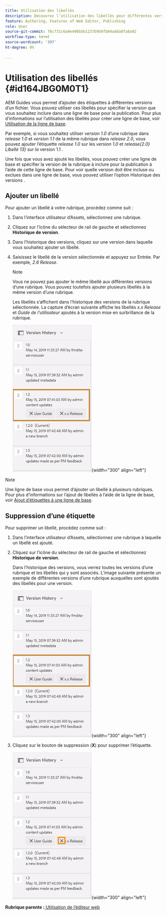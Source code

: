 ```yaml
---
title: Utilisation des libellés
description: Découvrez l’utilisation des libellés pour différentes versions d’un fichier dans AEM Guides. Découvrez comment ajouter ou supprimer une étiquette à une version d’une rubrique.
feature: Authoring, Features of Web Editor, Publishing
role: User
source-git-commit: 76c731c6a0e496b5b1237b9b9fb84adda8fa8a92
workflow-type: tm+mt
source-wordcount: '397'
ht-degree: 0%

---
```


# Utilisation des libellés {#id164JBG0M0T1}

AEM Guides vous permet d’ajouter des étiquettes à différentes versions d’un fichier. Vous pouvez utiliser ces libellés pour spécifier la version que vous souhaitez inclure dans une ligne de base pour la publication. Pour plus d’informations sur l’utilisation des libellés pour créer une ligne de base, voir [Utilisation de la ligne de base](generate-output-use-baseline-for-publishing.md#).

Par exemple, si vous souhaitez utiliser *version 1.0* d’une rubrique dans *release 1.0* et *version 1.1* de la même rubrique dans *release 2.0*, vous pouvez ajouter l’étiquette *release 1.0* sur les *version 1.0* et *release{2.0} Libellé 13} sur la* version 1.1 *.*

Une fois que vous avez ajouté les libellés, vous pouvez créer une ligne de base et spécifier la version de la rubrique à inclure pour la publication à l’aide de cette ligne de base. Pour voir quelle version doit être incluse ou exclues dans une ligne de base, vous pouvez utiliser l’option Historique des versions .

## Ajouter un libellé

Pour ajouter un libellé à votre rubrique, procédez comme suit :

1. Dans l’interface utilisateur d’Assets, sélectionnez une rubrique.
1. Cliquez sur l’icône du sélecteur de rail de gauche et sélectionnez **Historique de version**.
1. Dans l’historique des versions, cliquez sur une version dans laquelle vous souhaitez ajouter un libellé.

1. Saisissez le libellé de la version sélectionnée et appuyez sur Entrée. Par exemple, *2.6 Release*.

   >[!NOTE]
   >
   > Vous ne pouvez pas ajouter le même libellé aux différentes versions d’une rubrique. Vous pouvez toutefois ajouter plusieurs libellés à la même version d’une rubrique.

   Les libellés s’affichent dans l’historique des versions de la rubrique sélectionnée. La capture d’écran suivante affiche les libellés *x.x Release* et *Guide de l’utilisateur* ajoutés à la version mise en surbrillance de la rubrique.

   ![](images/labels.png){width="300" align="left"}

>[!NOTE]
>
> Une ligne de base vous permet d’ajouter un libellé à plusieurs rubriques. Pour plus d’informations sur l’ajout de libellés à l’aide de la ligne de base, voir [Ajout d’étiquettes à une ligne de base](generate-output-use-baseline-for-publishing.md#id184KD0T305Z).

## Suppression d’une étiquette

Pour supprimer un libellé, procédez comme suit :

1. Dans l’interface utilisateur d’Assets, sélectionnez une rubrique à laquelle un libellé est ajouté.
1. Cliquez sur l’icône du sélecteur de rail de gauche et sélectionnez **Historique de version**.

   Dans l’historique des versions, vous verrez toutes les versions d’une rubrique et les libellés qui y sont associés. L’image suivante présente un exemple de différentes versions d’une rubrique auxquelles sont ajoutés des libellés pour une version.

   ![](images/labels.png){width="300" align="left"}

1. Cliquez sur le bouton de suppression \(**X**\) pour supprimer l’étiquette.

   ![](images/delete-labels.png){width="300" align="left"}


**Rubrique parente :**[ Utilisation de l’éditeur web](web-editor.md)
